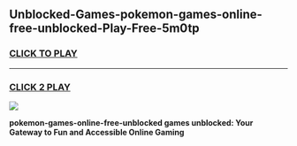 
## Unblocked-Games-pokemon-games-online-free-unblocked-Play-Free-5m0tp
<h3>
<a href="https://premium76.site?title=pokemon-games-online-free-unblocked&ref=18A1">CLICK TO PLAY</a></h3>
<hr>

<h3>
<a href="https://premium76.site?title=pokemon-games-online-free-unblocked&ref=18A1">CLICK 2 PLAY</a>
  
</h3>

<a href="https://premium76.site?title=pokemon-games-online-free-unblocked&ref=18A1"><img src="https://clearcache.store/games.png"></a>


**pokemon-games-online-free-unblocked games unblocked: Your Gateway to Fun and Accessible Online Gaming**
